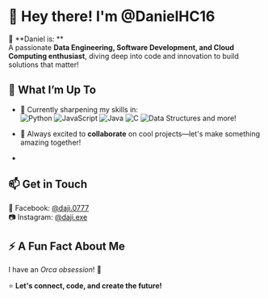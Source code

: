 # 👋 Hey there! I'm **@DanielHC16**  

🎯 **Daniel is: **  
A passionate **Data Engineering, Software Development, and Cloud Computing enthusiast**, diving deep into code and innovation to build solutions that matter!  

## 🌟 **What I’m Up To**  
- 🌱 Currently sharpening my skills in:  
  ![Python](https://img.shields.io/badge/-Python-3776AB?style=flat-square&logo=python&logoColor=white)  ![JavaScript](https://img.shields.io/badge/-JavaScript-F7DF1E?style=flat-square&logo=javascript&logoColor=black) ![Java](https://img.shields.io/badge/-Java-007396?style=flat-square&logo=java&logoColor=white)  ![C](https://img.shields.io/badge/-C-A8B9CC?style=flat-square&logo=c&logoColor=black)   ![Data Structures](https://img.shields.io/badge/-Data%20Structures%20%26%20Algorithms-17A2B8?style=flat-square)
  and more!
  
- 💞️ Always excited to **collaborate** on cool projects—let's make something amazing together!
- 
## 📫 **Get in Touch**  
📘 Facebook: [@daji.0777](https://facebook.com/daji.0777)  
📷 Instagram: [@daji.exe](https://instagram.com/daji.exe)  

## ⚡ **A Fun Fact About Me**  
I have an *Orca obsession*! 🐋  

⭐ **Let's connect, code, and create the future!**  

